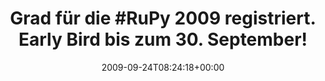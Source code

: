---
retweeted: false
source: <a href="http://twitter.com" rel="nofollow">Twitter Web Client</a>
entities:
  hashtags:
  - text: RuPy
    indices:
    - '13'
    - '18'
  symbols: []
  user_mentions: []
  urls: []
display_text_range:
- '0'
- '92'
favorite_count: '0'
id_str: '4337591534'
truncated: false
retweet_count: '0'
id: '4337591534'
created_at: Thu Sep 24 08:24:18 +0000 2009
favorited: false
full_text: 'Grad für die #RuPy 2009 registriert. Early Bird bis zum 30. September!
  go: http://tr.im/zAmN'
lang: de
tags:
- RuPy
- pesos/twitter
date: '2009-09-24T08:24:18+00:00'
src: https://twitter.com/bascht/status/4337591534
original_url: https://twitter.com/bascht/status/4337591534
type: twitter_tweet
text: 'Grad für die #RuPy 2009 registriert. Early Bird bis zum 30. September! go:
  http://tr.im/zAmN'
title: 'Grad für die #RuPy 2009 registriert. Early Bird bis zum 30. September! '

---